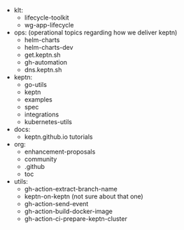 
* klt:
    * lifecycle-toolkit
    * wg-app-lifecycle
* ops: (operational topics regarding how we deliver keptn)
    * helm-charts
    * helm-charts-dev
    * get.keptn.sh
    * gh-automation
    * dns.keptn.sh
* keptn:
    * go-utils
    * keptn
    * examples
    * spec
    * integrations
    * kubernetes-utils
* docs:
    * keptn.github.io
      tutorials
* org:
    * enhancement-proposals
    * community
    * .github
    * toc
* utils:
    * gh-action-extract-branch-name
    * keptn-on-keptn (not sure about that one)
    * gh-action-send-event
    * gh-action-build-docker-image
    * gh-action-ci-prepare-keptn-cluster
